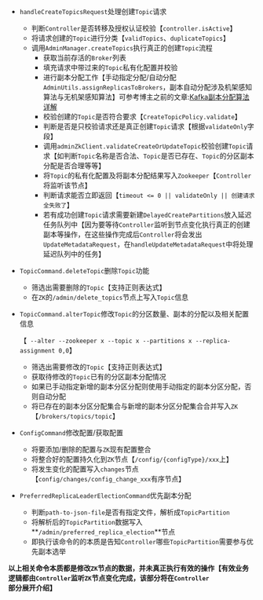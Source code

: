 - `handleCreateTopicsRequest`处理创建`Topic`请求
  - 判断`Controller`是否转移及授权认证校验【`controller.isActive`】
  - 将请求创建的`Topic`进行分类【`validTopics`、`duplicateTopics`】
  - 调用`AdminManager.createTopics`执行真正的创建`Topic`流程
    - 获取当前存活的`Broker`列表
    - 填充请求中带过来的`Topic`私有化配置并校验
    - 进行副本分配工作【手动指定分配/自动分配`AdminUtils.assignReplicasToBrokers`，副本自动分配涉及机架感知算法与无机架感知算法】可参考博主之前的文章:[Kafka副本分配算法详解](https://github.com/RobertoHuang/RGP-NOTES/blob/master/Kafka%E5%AD%A6%E4%B9%A0%E7%AC%94%E8%AE%B0/Kafka%E5%89%AF%E6%9C%AC%E5%88%86%E9%85%8D%E7%AE%97%E6%B3%95%E8%AF%A6%E8%A7%A3.md)
    - 校验创建的`Topic`是否符合要求【`CreateTopicPolicy.validate`】
    - 判断是否是只校验请求还是真正创建`Topic`请求【根据`validateOnly`字段】
    - 调用`adminZkClient.validateCreateOrUpdateTopic`校验创建`Topic`请求【如判断`Topic`名称是否合法、`Topic`是否已存在、`Topic`的分区副本分配是否合理等等】
    - 将`Topic`的私有化配置及将副本分配结果写入`Zookeeper`【`Controller`将监听该节点】
    - 判断请求能否立即返回【`timeout <= 0 || validateOnly || 创建请求全失败了`】
    - 若有成功创建`Topic`请求需要新建`DelayedCreatePartitions`放入延迟任务队列中【因为要等待`Controller`监听到节点变化执行真正的创建副本等操作，在这些操作完成后`Controller`将会发出`UpdateMetadataRequest`，在`handleUpdateMetadataRequest`中将处理延迟队列中的任务】

- `TopicCommand.deleteTopic`删除`Topic`功能

  - 筛选出需要删除的`Topic`【支持正则表达式】
  - 在`ZK`的`/admin/delete_topics`节点上写入`Topic`信息

- `TopicCommand.alterTopic`修改`Topic`的分区数量、副本的分配以及相关配置信息

  【` --alter --zookeeper x --topic x --partitions x --replica-assignment 0,0`】

  - 筛选出需要修改的`Topic`【支持正则表达式】
  - 获取待修改的`Topic`已有的分区副本分配情况
  - 如果已手动指定新增的副本分区分配则使用手动指定的副本分区分配，否则自动分配
  - 将已存在的副本分区分配集合与新增的副本分区分配集合合并写入`ZK`【`/brokers/topics/topic`】

- `ConfigCommand`修改配置/获取配置

  - 将要添加/删除的配置与`ZK`现有配置整合
  - 将整合好的配置持久化到`ZK`节点【`/config/{configType}/xxx`上】
  - 将发生变化的配置写入`changes`节点【`config/changes/config_change_xxx`有序节点】

- `PreferredReplicaLeaderElectionCommand`优先副本分配

  - 判断`path-to-json-file`是否有指定文件，解析成`TopicPartition`
  - 将解析后的`TopicPartition`数据写入**`/admin/preferred_replica_election`**节点
  - 即执行该命令的的本质是告知`Controller`哪些`TopicPartition`需要参与优先副本选举

**以上相关命令本质都是修改`ZK`节点的数据，并未真正执行有效的操作【有效业务逻辑都由`Controller`监听`ZK`节点变化完成，该部分将在`Controller`部分展开介绍】**